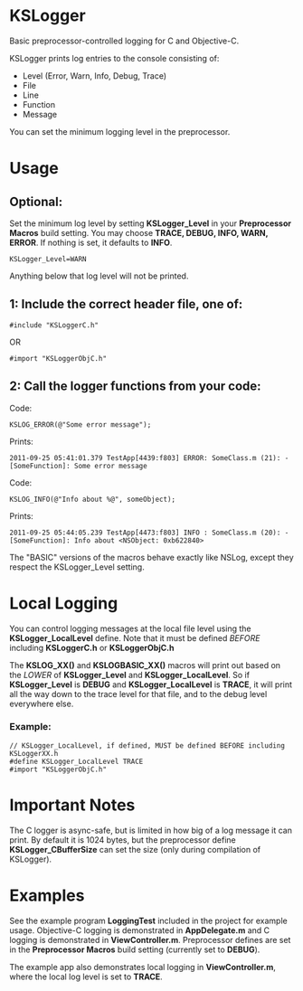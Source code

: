 KSLogger
========

Basic preprocessor-controlled logging for C and Objective-C.

KSLogger prints log entries to the console consisting of:

* Level (Error, Warn, Info, Debug, Trace)
* File
* Line
* Function
* Message

You can set the minimum logging level in the preprocessor.


Usage
=====

Optional:
--------

Set the minimum log level by setting **KSLogger_Level** in your
**Preprocessor Macros** build setting.
You may choose **TRACE, DEBUG, INFO, WARN, ERROR**. If nothing is set, it
defaults to **INFO**.

    KSLogger_Level=WARN

Anything below that log level will not be printed.


1: Include the correct header file, one of:
------------------------------------------

    #include "KSLoggerC.h"

OR

    #import "KSLoggerObjC.h"


2: Call the logger functions from your code:
-------------------------------------------

Code:

    KSLOG_ERROR(@"Some error message");

Prints:

    2011-09-25 05:41:01.379 TestApp[4439:f803] ERROR: SomeClass.m (21): -[SomeFunction]: Some error message 


Code:

    KSLOG_INFO(@"Info about %@", someObject);

Prints:

    2011-09-25 05:44:05.239 TestApp[4473:f803] INFO : SomeClass.m (20): -[SomeFunction]: Info about <NSObject: 0xb622840>


The "BASIC" versions of the macros behave exactly like NSLog, except they
respect the KSLogger_Level setting.


Local Logging
=============

You can control logging messages at the local file level using the
**KSLogger\_LocalLevel** define. Note that it must be defined _BEFORE_ including
**KSLoggerC.h** or **KSLoggerObjC.h**

The **KSLOG\_XX()** and **KSLOGBASIC\_XX()** macros will print out based on the
_LOWER_ of **KSLogger\_Level** and **KSLogger\_LocalLevel**. So if
**KSLogger\_Level** is **DEBUG** and **KSLogger\_LocalLevel** is **TRACE**, it
will print all the way down to the trace level for that file, and to the debug
level everywhere else.

### Example:

    // KSLogger_LocalLevel, if defined, MUST be defined BEFORE including KSLoggerXX.h
    #define KSLogger_LocalLevel TRACE
    #import "KSLoggerObjC.h"


Important Notes
===============

The C logger is async-safe, but is limited in how big of a log message it can
print. By default it is 1024 bytes, but the preprocessor define
**KSLogger_CBufferSize** can set the size (only during compilation of KSLogger).


Examples
========

See the example program **LoggingTest** included in the project for example
usage. Objective-C logging is demonstrated in **AppDelegate.m** and C logging
is demonstrated in **ViewController.m**. Preprocessor defines are set in the
**Preprocessor Macros** build setting (currently set to **DEBUG**).

The example app also demonstrates local logging in **ViewController.m**, where
the local log level is set to **TRACE**.
